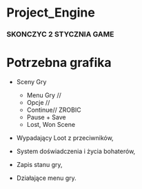 # Project_Engine

### SKONCZYC 2 STYCZNIA GAME ###
# Potrzebna grafika #


- Sceny Gry
  + Menu Gry // 
  + Opcje //
  + Continue// ZROBIC
  + Pause + Save
  + Lost, Won Scene

- Wypadający Loot z przeciwników,
- System doświadczenia i życia bohaterów,
- Zapis stanu gry,
- Działające menu gry.
